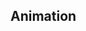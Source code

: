 ## Animation


<!-- <values.animation> -->
<!-- </values.animation> -->

<!-- <variants.animation> -->
<!-- </variants.animation> -->